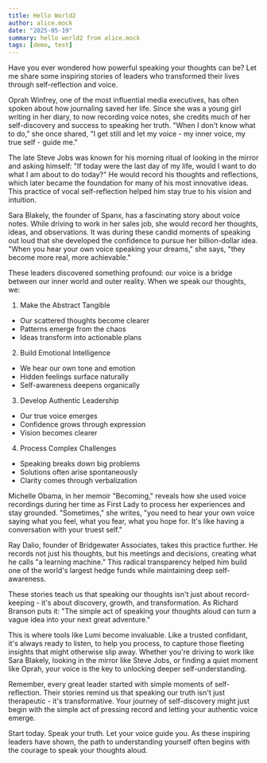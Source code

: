 ```yaml
---
title: Hello World2
author: alice.mock
date: "2025-05-19"
summary: hello world2 from alice.mock
tags: [demo, test]
---
```

Have you ever wondered how powerful speaking your thoughts can be? Let me share some inspiring stories of leaders who transformed their lives through self-reflection and voice.

Oprah Winfrey, one of the most influential media executives, has often spoken about how journaling saved her life. Since she was a young girl writing in her diary, to now recording voice notes, she credits much of her self-discovery and success to speaking her truth. "When I don't know what to do," she once shared, "I get still and let my voice - my inner voice, my true self - guide me."

The late Steve Jobs was known for his morning ritual of looking in the mirror and asking himself: "If today were the last day of my life, would I want to do what I am about to do today?" He would record his thoughts and reflections, which later became the foundation for many of his most innovative ideas. This practice of vocal self-reflection helped him stay true to his vision and intuition.

Sara Blakely, the founder of Spanx, has a fascinating story about voice notes. While driving to work in her sales job, she would record her thoughts, ideas, and observations. It was during these candid moments of speaking out loud that she developed the confidence to pursue her billion-dollar idea. "When you hear your own voice speaking your dreams," she says, "they become more real, more achievable."

These leaders discovered something profound: our voice is a bridge between our inner world and outer reality. When we speak our thoughts, we:

1. Make the Abstract Tangible
- Our scattered thoughts become clearer
- Patterns emerge from the chaos
- Ideas transform into actionable plans

2. Build Emotional Intelligence
- We hear our own tone and emotion
- Hidden feelings surface naturally
- Self-awareness deepens organically

3. Develop Authentic Leadership
- Our true voice emerges
- Confidence grows through expression
- Vision becomes clearer

4. Process Complex Challenges
- Speaking breaks down big problems
- Solutions often arise spontaneously
- Clarity comes through verbalization

Michelle Obama, in her memoir "Becoming," reveals how she used voice recordings during her time as First Lady to process her experiences and stay grounded. "Sometimes," she writes, "you need to hear your own voice saying what you feel, what you fear, what you hope for. It's like having a conversation with your truest self."

Ray Dalio, founder of Bridgewater Associates, takes this practice further. He records not just his thoughts, but his meetings and decisions, creating what he calls "a learning machine." This radical transparency helped him build one of the world's largest hedge funds while maintaining deep self-awareness.

These stories teach us that speaking our thoughts isn't just about record-keeping - it's about discovery, growth, and transformation. As Richard Branson puts it: "The simple act of speaking your thoughts aloud can turn a vague idea into your next great adventure."

This is where tools like Lumi become invaluable. Like a trusted confidant, it's always ready to listen, to help you process, to capture those fleeting insights that might otherwise slip away. Whether you're driving to work like Sara Blakely, looking in the mirror like Steve Jobs, or finding a quiet moment like Oprah, your voice is the key to unlocking deeper self-understanding.

Remember, every great leader started with simple moments of self-reflection. Their stories remind us that speaking our truth isn't just therapeutic - it's transformative. Your journey of self-discovery might just begin with the simple act of pressing record and letting your authentic voice emerge.

Start today. Speak your truth. Let your voice guide you. As these inspiring leaders have shown, the path to understanding yourself often begins with the courage to speak your thoughts aloud.
